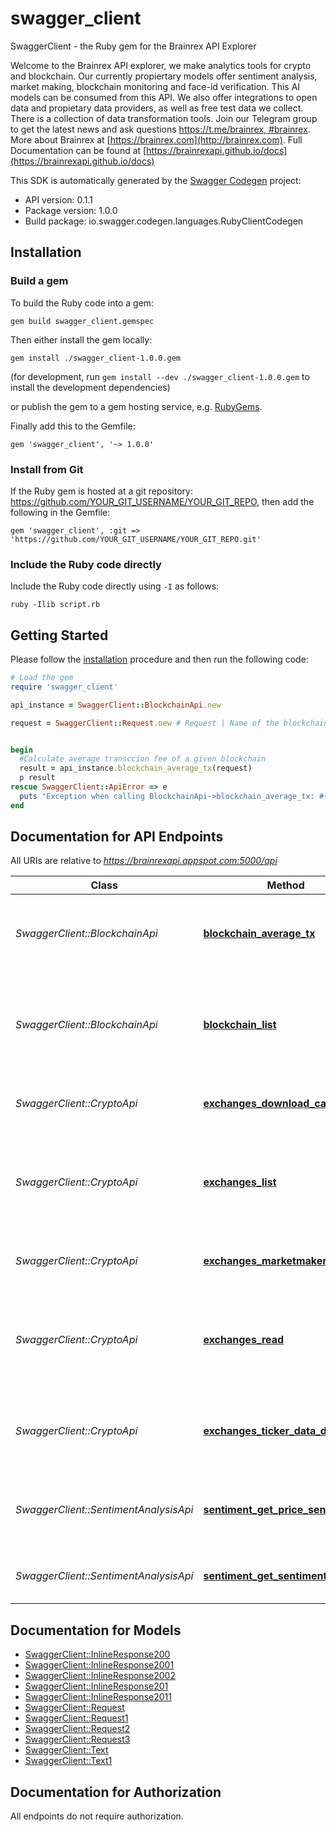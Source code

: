 # swagger_client

SwaggerClient - the Ruby gem for the Brainrex API Explorer

Welcome to the Brainrex API explorer, we make analytics tools for crypto and blockchain. Our currently propiertary models offer sentiment analysis, market making, blockchain monitoring and face-id verification. This AI models can be consumed from this API. We also offer integrations to open data and propietary data providers, as well as free test data we collect. There is a collection of data transformation tools. Join our Telegram group to get the latest news and ask questions [https://t.me/brainrex, #brainrex](https://t.me/brainrex). More about Brainrex at [https://brainrex.com](http://brainrex.com). Full Documentation can be found at [https://brainrexapi.github.io/docs](https://brainrexapi.github.io/docs)

This SDK is automatically generated by the [Swagger Codegen](https://github.com/swagger-api/swagger-codegen) project:

- API version: 0.1.1
- Package version: 1.0.0
- Build package: io.swagger.codegen.languages.RubyClientCodegen

## Installation

### Build a gem

To build the Ruby code into a gem:

```shell
gem build swagger_client.gemspec
```

Then either install the gem locally:

```shell
gem install ./swagger_client-1.0.0.gem
```
(for development, run `gem install --dev ./swagger_client-1.0.0.gem` to install the development dependencies)

or publish the gem to a gem hosting service, e.g. [RubyGems](https://rubygems.org/).

Finally add this to the Gemfile:

    gem 'swagger_client', '~> 1.0.0'

### Install from Git

If the Ruby gem is hosted at a git repository: https://github.com/YOUR_GIT_USERNAME/YOUR_GIT_REPO, then add the following in the Gemfile:

    gem 'swagger_client', :git => 'https://github.com/YOUR_GIT_USERNAME/YOUR_GIT_REPO.git'

### Include the Ruby code directly

Include the Ruby code directly using `-I` as follows:

```shell
ruby -Ilib script.rb
```

## Getting Started

Please follow the [installation](#installation) procedure and then run the following code:
```ruby
# Load the gem
require 'swagger_client'

api_instance = SwaggerClient::BlockchainApi.new

request = SwaggerClient::Request.new # Request | Name of the blockchain and date range.


begin
  #Calculate average transccion fee of a given blockchain
  result = api_instance.blockchain_average_tx(request)
  p result
rescue SwaggerClient::ApiError => e
  puts "Exception when calling BlockchainApi->blockchain_average_tx: #{e}"
end

```

## Documentation for API Endpoints

All URIs are relative to *https://brainrexapi.appspot.com:5000/api*

Class | Method | HTTP request | Description
------------ | ------------- | ------------- | -------------
*SwaggerClient::BlockchainApi* | [**blockchain_average_tx**](docs/BlockchainApi.md#blockchain_average_tx) | **POST** /average_tx_fee | Calculate average transccion fee of a given blockchain
*SwaggerClient::BlockchainApi* | [**blockchain_list**](docs/BlockchainApi.md#blockchain_list) | **GET** /list_blockchain | The blockchains data structure supported by the Brainrex API
*SwaggerClient::CryptoApi* | [**exchanges_download_candles**](docs/CryptoApi.md#exchanges_download_candles) | **POST** /download_candles | Downloads candle format market data
*SwaggerClient::CryptoApi* | [**exchanges_list**](docs/CryptoApi.md#exchanges_list) | **GET** /markets | The markets data structure supported by the Brainrex Market API
*SwaggerClient::CryptoApi* | [**exchanges_marketmaker**](docs/CryptoApi.md#exchanges_marketmaker) | **POST** /market_making | Market Making as a Service API.
*SwaggerClient::CryptoApi* | [**exchanges_read**](docs/CryptoApi.md#exchanges_read) | **GET** /exchanges | The exchanges data structure supported by the Brainrex API
*SwaggerClient::CryptoApi* | [**exchanges_ticker_data_download**](docs/CryptoApi.md#exchanges_ticker_data_download) | **POST** /download_ticker | Download raw ticker data from major crypto markets
*SwaggerClient::SentimentAnalysisApi* | [**sentiment_get_price_sentiment**](docs/SentimentAnalysisApi.md#sentiment_get_price_sentiment) | **POST** /get_buy_sentiment | Sentiment analysis score using a model trained for buy signals.
*SwaggerClient::SentimentAnalysisApi* | [**sentiment_get_sentiment**](docs/SentimentAnalysisApi.md#sentiment_get_sentiment) | **POST** /get_sentiment | Sentiment analysis for any given blob of text


## Documentation for Models

 - [SwaggerClient::InlineResponse200](docs/InlineResponse200.md)
 - [SwaggerClient::InlineResponse2001](docs/InlineResponse2001.md)
 - [SwaggerClient::InlineResponse2002](docs/InlineResponse2002.md)
 - [SwaggerClient::InlineResponse201](docs/InlineResponse201.md)
 - [SwaggerClient::InlineResponse2011](docs/InlineResponse2011.md)
 - [SwaggerClient::Request](docs/Request.md)
 - [SwaggerClient::Request1](docs/Request1.md)
 - [SwaggerClient::Request2](docs/Request2.md)
 - [SwaggerClient::Request3](docs/Request3.md)
 - [SwaggerClient::Text](docs/Text.md)
 - [SwaggerClient::Text1](docs/Text1.md)


## Documentation for Authorization

 All endpoints do not require authorization.

